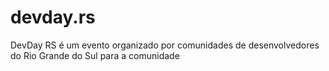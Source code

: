 # devday.rs
DevDay RS é um evento organizado por comunidades de desenvolvedores do Rio Grande do Sul para a comunidade
